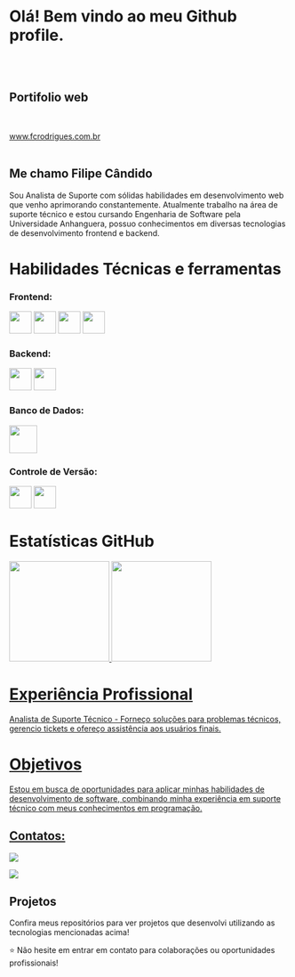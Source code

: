 # Olá! Bem vindo ao meu Github profile.
</br>
</br>

## Portifolio web
<br>

<a href = "https://fcrodrigues.com.br/#home" target="_blank">www.fcrodrigues.com.br</a>
</br>
</br>

## Me chamo Filipe Cândido
Sou Analista de Suporte com sólidas habilidades em desenvolvimento web que venho aprimorando constantemente. Atualmente trabalho na área de suporte técnico e estou cursando Engenharia de Software pela Universidade Anhanguera, possuo conhecimentos em diversas tecnologias de desenvolvimento frontend e backend.

# Habilidades Técnicas e ferramentas

### Frontend: 
<img src="https://cdn.jsdelivr.net/gh/devicons/devicon@latest/icons/html5/html5-original.svg" width="40" height="40" /> <img src="https://cdn.jsdelivr.net/gh/devicons/devicon@latest/icons/css3/css3-original.svg" width="40" height="40" /> <img src="https://cdn.jsdelivr.net/gh/devicons/devicon@latest/icons/javascript/javascript-original.svg" width="40" height="40" /> <img src="https://cdn.jsdelivr.net/gh/devicons/devicon@latest/icons/react/react-original.svg" width="40" height="40" />
          

### Backend:
<img src="https://cdn.jsdelivr.net/gh/devicons/devicon@latest/icons/java/java-original.svg" width="40" height="40"  />

<img src="https://cdn.jsdelivr.net/gh/devicons/devicon@latest/icons/spring/spring-original.svg" width="40" height="40"  />
          
### Banco de Dados:

<img src="https://cdn.jsdelivr.net/gh/devicons/devicon@latest/icons/postgresql/postgresql-original-wordmark.svg" width="50" height="50" />
          
          
### Controle de Versão:                                               
<img loading="lazy" src="https://cdn.jsdelivr.net/gh/devicons/devicon/icons/git/git-original.svg" width="40" height="40"/> <img src="https://cdn.jsdelivr.net/gh/devicons/devicon@latest/icons/github/github-original.svg" width="40" height="40" />

          

# Estatísticas GitHub
<div>
<a href="https://github.com/filipecrodrigues">
<img loading="lazy" height="180em" src="https://github-readme-stats.vercel.app/api/top-langs/?username=filipecrodrigues&layout=compact&langs_count=7&theme=dracula"/>
<img loading="lazy" height="180em" src="https://github-readme-stats.vercel.app/api?username=filipecrodrigues&show_icons=true&theme=dracula&include_all_commits=true&count_private=true"/>
</div>

# Experiência Profissional

Analista de Suporte Técnico - Forneço soluções para problemas técnicos, gerencio tickets e ofereço assistência aos usuários finais.

# Objetivos
Estou em busca de oportunidades para aplicar minhas habilidades de desenvolvimento de software, combinando minha experiência em suporte técnico com meus conhecimentos em programação.
## Contatos:

<div>

<a href = "mailto:filipe.candido.rodrigues@gmail.com"><img loading="lazy" src="https://img.shields.io/badge/Gmail-D14836?style=for-the-badge&logo=gmail&logoColor=white" target="_blank"></a>

<a href="https://www.linkedin.com/in/filipe-cândido-283658184" target="_blank"><img loading="lazy" src="https://img.shields.io/badge/-LinkedIn-%230077B5?style=for-the-badge&logo=linkedin&logoColor=white" target="_blank"></a>   
</div>

## Projetos
Confira meus repositórios para ver projetos que desenvolvi utilizando as tecnologias mencionadas acima!

⭐ Não hesite em entrar em contato para colaborações ou oportunidades profissionais!
